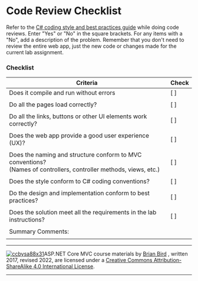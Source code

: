 # Code Review Checklist

Refer to the <a href="http://lcc-cit.github.io/CS296N-CourseMaterials/Labs/StyleAndBestPractices.html" target="_blank">C# coding style and best practices guide</a> while doing code reviews. Enter "Yes" or "No" in the square brackets. For any items with a "No", add a description of the problem. Remember that you don't need to review the entire web app, just the new code or changes made for the current lab assignment.

### Checklist

| **Criteria**                                                 | Check |
| ------------------------------------------------------------ | ----- |
| Does it compile and run without errors                      |  [ ]  |
|                                                              |       |
| Do all the pages load correctly?                             | [ ] |
|                                                              |       |
| Do all the links, buttons or other UI elements work correctly? | [ ] |
|                                                              |       |
| Does the web app provide a good user experience (UX)? | [ ] |
| | |
| Does the naming and structure conform to MVC conventions?<br />(Names of controllers, controller methods, views, etc.) | [ ] |
|                                                              |       |
| Does the style conform to C# coding conventions? | [ ] |
|                                                              |       |
| Do the design and implementation conform to best practices? | [ ] |
|                                                              |       |
| Does the solution meet all the requirements in the lab instructions? | [ ] |
|                                                              |       |
| Summary Comments:                                            |       |
|                                                              |       |


-----
[![ccbysa88x31](C:/Users/Brian/Repos/CS296N-CourseMaterials/LectureNotes/ccbysa88x31.png)](http://creativecommons.org/licenses/by-sa/4.0/)ASP.NET Core MVC course materials by [Brian Bird](https://profbird.dev) , written 2017, revised 2022, are licensed under a [Creative Commons Attribution-ShareAlike 4.0 International License](http://creativecommons.org/licenses/by-sa/4.0/). 

-----

